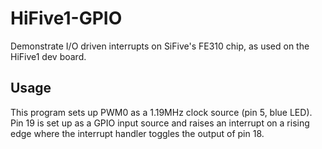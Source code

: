 # HiFive1-GPIO
Demonstrate I/O driven interrupts on SiFive's FE310 chip, as used on the HiFive1 dev board.

## Usage

This program sets up PWM0 as a 1.19MHz clock source (pin 5, blue LED). Pin 19 is set up as a GPIO input source and raises an interrupt on a rising edge where the interrupt handler toggles the output of pin 18. 
